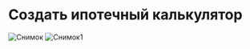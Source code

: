 # Создать ипотечный калькулятор 
![Снимок](https://github.com/pudovana/lab_3/assets/124800948/905f86ac-89f8-4f60-aa0a-320e60845fba)
![Снимок1](https://github.com/pudovana/lab_3/assets/124800948/d3c3a282-4c99-456e-86d0-c5fb58829758)


